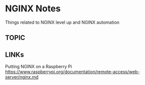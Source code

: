 # NGINX Notes

Things related to NGINX level up and NGINX automation

## TOPIC



## LINKs

Putting NGINX on a Raspberry Pi  
https://www.raspberrypi.org/documentation/remote-access/web-server/nginx.md  
